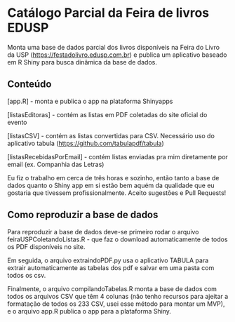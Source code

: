 # Catálogo Parcial da Feira de livros EDUSP

Monta uma base de dados parcial dos livros disponíveis na Feira do Livro da USP (https://festadolivro.edusp.com.br) e publica um aplicativo baseado em R Shiny para busca dinâmica da base de dados.

## Conteúdo

[app.R] - monta e publica o app na plataforma Shinyapps

[listasEditoras] - contém as listas em PDF coletadas do site oficial do evento

[listasCSV] - contém as listas convertidas para CSV. Necessário uso do aplicativo tabula (https://github.com/tabulapdf/tabula)

[listasRecebidasPorEmail] - contém listas enviadas pra mim diretamente por email (ex. Companhia das Letras)

Eu fiz o trabalho em cerca de três horas e sozinho, então tanto a base de dados quanto o Shiny app em si estão bem aquém da qualidade que eu gostaria que tivessem profissionalmente. Aceito sugestões e Pull Requests!

## Como reproduzir a base de dados

Para reproduzir a base de dados deve-se primeiro rodar o arquivo feiraUSPColetandoListas.R - que faz o download automaticamente de todos os PDF disponíveis no site.

Em seguida, o arquivo extraindoPDF.py usa o aplicativo TABULA para extrair automaticamente as tabelas dos pdf e salvar em uma pasta com todos os csv.

Finalmente, o arquivo compilandoTabelas.R monta a base de dados com todos os arquivos CSV que têm 4 colunas (não tenho recursos para ajeitar a formatação de todos os 233 CSV, usei esse método para montar um MVP), e o arquivo app.R publica o app para a plataforma Shiny.
